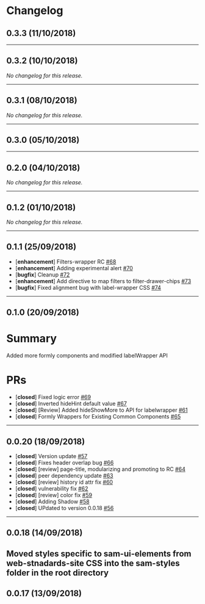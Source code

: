 # Changelog

## 0.3.3 (11/10/2018)

---

## 0.3.2 (10/10/2018)
*No changelog for this release.*

---

## 0.3.1 (08/10/2018)
*No changelog for this release.*

---

## 0.3.0 (05/10/2018)

---

## 0.2.0 (04/10/2018)
*No changelog for this release.*

---

## 0.1.2 (01/10/2018)
*No changelog for this release.*

---

## 0.1.1 (25/09/2018)
- [**enhancement**] Filters-wrapper RC [#68](https://github.com/GSA/sam-ui-elements/pull/68)
- [**enhancement**] Adding experimental alert [#70](https://github.com/GSA/sam-ui-elements/pull/70)
- [**bugfix**] Cleanup [#72](https://github.com/GSA/sam-ui-elements/pull/72)
- [**enhancement**] Add directive to map filters to filter-drawer-chips [#73](https://github.com/GSA/sam-ui-elements/pull/73)
- [**bugfix**] Fixed alignment bug with label-wrapper CSS [#74](https://github.com/GSA/sam-ui-elements/pull/74)
---

## 0.1.0 (20/09/2018)
# Summary
Added more formly components and modified labelWrapper API

# PRs
- [**closed**] Fixed logic error [#69](https://github.com/GSA/sam-ui-elements/pull/69)
- [**closed**] Inverted hideHint default value [#67](https://github.com/GSA/sam-ui-elements/pull/67)
- [**closed**] [Review] Added hideShowMore to API for labelwrapper [#61](https://github.com/GSA/sam-ui-elements/pull/61)
- [**closed**] Formly Wrappers for Existing Common Components [#65](https://github.com/GSA/sam-ui-elements/pull/65)

---

## 0.0.20 (18/09/2018)
- [**closed**] Version update [#57](https://github.com/GSA/sam-ui-elements/pull/57)
- [**closed**] Fixes header overlap bug [#66](https://github.com/GSA/sam-ui-elements/pull/66)
- [**closed**] [review] page-title, modularizing and promoting to RC [#64](https://github.com/GSA/sam-ui-elements/pull/64)
- [**closed**] peer dependency update [#63](https://github.com/GSA/sam-ui-elements/pull/63)
- [**closed**] [review] history id attr fix [#60](https://github.com/GSA/sam-ui-elements/pull/60)
- [**closed**] vulnerability fix [#62](https://github.com/GSA/sam-ui-elements/pull/62)
- [**closed**] [review] color fix [#59](https://github.com/GSA/sam-ui-elements/pull/59)
- [**closed**] Adding Shadow [#58](https://github.com/GSA/sam-ui-elements/pull/58)
- [**closed**] UPdated to version 0.0.18 [#56](https://github.com/GSA/sam-ui-elements/pull/56)

---

## 0.0.18 (14/09/2018)
Moved styles specific to sam-ui-elements from web-stnadards-site CSS into the sam-styles folder in the root directory
---

## 0.0.17 (13/09/2018)
